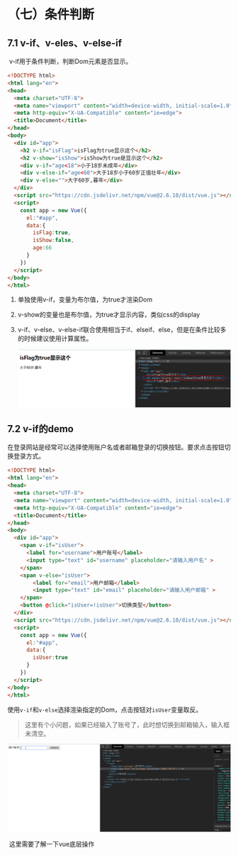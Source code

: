 # （七）条件判断



## 7.1	v-if、v-eles、v-else-if

​	v-if用于条件判断，判断Dom元素是否显示。

```html
<!DOCTYPE html>
<html lang="en">
<head>
  <meta charset="UTF-8">
  <meta name="viewport" content="width=device-width, initial-scale=1.0">
  <meta http-equiv="X-UA-Compatible" content="ie=edge">
  <title>Document</title>
</head>
<body>
  <div id="app">
    <h2 v-if="isFlag">isFlag为true显示这个</h2>
    <h2 v-show="isShow">isShow为true是显示这个</h2>
    <div v-if="age<18">小于18岁未成年</div>
    <div v-else-if="age<60">大于18岁小于60岁正值壮年</div>
    <div v-else="">大于60岁,暮年</div>
  </div>
  <script src="https://cdn.jsdelivr.net/npm/vue@2.6.10/dist/vue.js"></script>
  <script>
    const app = new Vue({
      el:"#app",
      data:{
        isFlag:true,
        isShow:false,
        age:66
      }
    })
  </script>
</body>
</html>
```

1. 单独使用v-if，变量为布尔值，为true才渲染Dom

2. v-show的变量也是布尔值，为true才显示内容，类似css的display

3. v-if、v-else、v-else-if联合使用相当于if、elseif、else，但是在条件比较多的时候建议使用计算属性。

   ![](./images/7.1-1.png)



## 7.2	v-if的demo

​	在登录网站是经常可以选择使用账户名或者邮箱登录的切换按钮。要求点击按钮切换登录方式。

```html
<!DOCTYPE html>
<html lang="en">
<head>
  <meta charset="UTF-8">
  <meta name="viewport" content="width=device-width, initial-scale=1.0">
  <meta http-equiv="X-UA-Compatible" content="ie=edge">
  <title>Document</title>
</head>
<body>
  <div id="app">
    <span v-if="isUser">
      <label for="username">用户账号</label>
      <input type="text" id="username" placeholder="请输入用户名" >
    </span>
    <span v-else="isUser">
        <label for="email">用户邮箱</label>
        <input type="text" id="email" placeholder="请输入用户邮箱" >
    </span>
    <button @click="isUser=!isUser">切换类型</button>
  </div>
  <script src="https://cdn.jsdelivr.net/npm/vue@2.6.10/dist/vue.js"></script>
  <script>
    const app = new Vue({
      el:"#app",
      data:{
        isUser:true
      }
    })
  </script>
</body>
</html>
```

​	使用`v-if`和`v-else`选择渲染指定的Dom，点击按钮对`isUser`变量取反。

> 这里有个小问题，如果已经输入了账号了，此时想切换到邮箱输入，输入框未清空。

![](./images/7.2-1.gif)

​	这里需要了解一下vue底层操作
